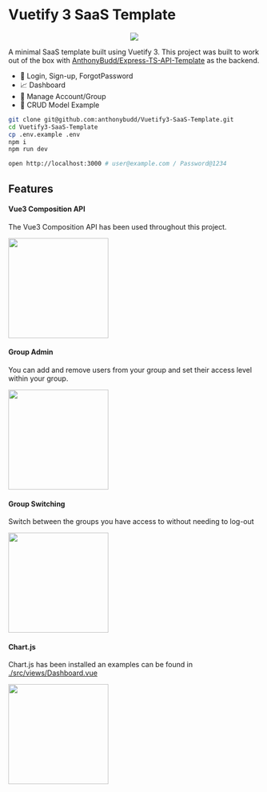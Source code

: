 # Vuetify 3 SaaS Template
<p align="center">
    <img src="https://raw.githubusercontent.com/anthonybudd/Vuetify3-SaaS-Template/main/public/img/screenshots.png?v=1">
</p>

A minimal SaaS template built using Vuetify 3. This project was built to work out of the box with [AnthonyBudd/Express-TS-API-Template](https://github.com/anthonybudd/express-ts-api-template) as the backend.

- 🔐 Login, Sign-up, ForgotPassword
- 📈 Dashboard
- 👥 Manage Account/Group
- 💾 CRUD Model Example

```sh
git clone git@github.com:anthonybudd/Vuetify3-SaaS-Template.git
cd Vuetify3-SaaS-Template
cp .env.example .env
npm i
npm run dev

open http://localhost:3000 # user@example.com / Password@1234
```


## Features

#### Vue3 Composition API
The Vue3 Composition API has been used throughout this project.

<img height="200" src="https://raw.githubusercontent.com/anthonybudd/Vuetify3-SaaS-Template/main/public/img/composition-api.png">




#### Group Admin
You can add and remove users from your group and set their access level within your group.

<img height="200" src="https://raw.githubusercontent.com/anthonybudd/Vuetify3-SaaS-Template/main/public/img/groups.png">



#### Group Switching
Switch between the groups you have access to without needing to log-out

<img height="200" src="https://raw.githubusercontent.com/anthonybudd/Vuetify3-SaaS-Template/main/public/img/group-switching.png">


#### Chart.js
Chart.js has been installed an examples can be found in [./src/views/Dashboard.vue](./src/views/Dashboard.vue)

<img height="200" src="https://raw.githubusercontent.com/anthonybudd/Vuetify3-SaaS-Template/main/public/img/chart-js.png">

